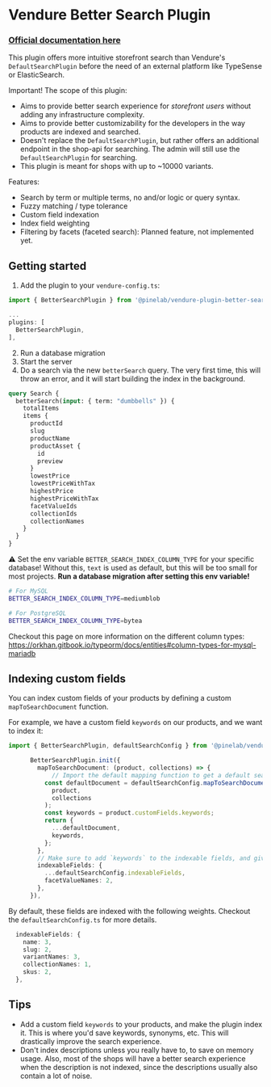 # Vendure Better Search Plugin

### [Official documentation here](https://pinelab-plugins.com/plugin/vendure-plugin-better-search)

This plugin offers more intuitive storefront search than Vendure's `DefaultSearchPlugin` before the need of an external platform like TypeSense or ElasticSearch.

Important! The scope of this plugin:

- Aims to provide better search experience for _storefront users_ without adding any infrastructure complexity.
- Aims to provide better customizability for the developers in the way products are indexed and searched.
- Doesn't replace the `DefaultSearchPlugin`, but rather offers an additional endpoint in the shop-api for searching. The admin will still use the `DefaultSearchPlugin` for searching.
- This plugin is meant for shops with up to ~10000 variants.

Features:

- Search by term or multiple terms, no and/or logic or query syntax.
- Fuzzy matching / type tolerance
- Custom field indexation
- Index field weighting
- Filtering by facets (faceted search): Planned feature, not implemented yet.

## Getting started

1. Add the plugin to your `vendure-config.ts`:

```ts
import { BetterSearchPlugin } from '@pinelab/vendure-plugin-better-search';

...
plugins: [
  BetterSearchPlugin,
],
```

2. Run a database migration
3. Start the server
4. Do a search via the new `betterSearch` query. The very first time, this will throw an error, and it will start building the index in the background.

```graphql
query Search {
  betterSearch(input: { term: "dumbbells" }) {
    totalItems
    items {
      productId
      slug
      productName
      productAsset {
        id
        preview
      }
      lowestPrice
      lowestPriceWithTax
      highestPrice
      highestPriceWithTax
      facetValueIds
      collectionIds
      collectionNames
    }
  }
}
```

⚠️ Set the env variable `BETTER_SEARCH_INDEX_COLUMN_TYPE` for your specific database! Without this, `text` is used as default, but this will be too small for most projects. **Run a database migration after setting this env variable!**

```bash
# For MySQL
BETTER_SEARCH_INDEX_COLUMN_TYPE=mediumblob

# For PostgreSQL
BETTER_SEARCH_INDEX_COLUMN_TYPE=bytea
```

Checkout this page on more information on the different column types: https://orkhan.gitbook.io/typeorm/docs/entities#column-types-for-mysql-mariadb

## Indexing custom fields

You can index custom fields of your products by defining a custom `mapToSearchDocument` function.

For example, we have a custom field `keywords` on our products, and we want to index it:

```ts
import { BetterSearchPlugin, defaultSearchConfig } from '@pinelab/vendure-plugin-better-search';

      BetterSearchPlugin.init({
        mapToSearchDocument: (product, collections) => {
            // Import the default mapping function to get a default search document
          const defaultDocument = defaultSearchConfig.mapToSearchDocument(
            product,
            collections
          );
          const keywords = product.customFields.keywords;
          return {
            ...defaultDocument,
            keywords,
          };
        },
        // Make sure to add `keywords` to the indexable fields, and give it a weight
        indexableFields: {
          ...defaultSearchConfig.indexableFields,
          facetValueNames: 2,
        },
      }),
```

By default, these fields are indexed with the following weights. Checkout the `defaultSearchConfig.ts` for more details.

```ts
  indexableFields: {
    name: 3,
    slug: 2,
    variantNames: 3,
    collectionNames: 1,
    skus: 2,
  },
```

## Tips

- Add a custom field `keywords` to your products, and make the plugin index it. This is where you'd save keywords, synonyms, etc. This will drastically improve the search experience.
- Don't index descriptions unless you really have to, to save on memory usage. Also, most of the shops will have a better search experience when the description is not indexed, since the descriptions usually also contain a lot of noise.
